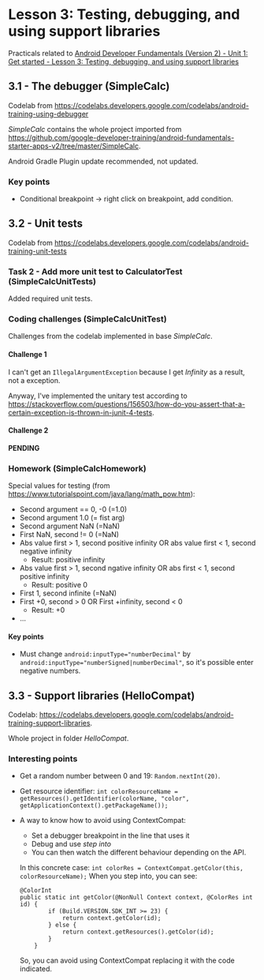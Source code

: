 # Lesson 3: Testing, debugging, and using support libraries

Practicals related to [Android Developer Fundamentals (Version 2) - Unit 1: Get started - Lesson 3: Testing, debugging, and using support libraries](https://google-developer-training.github.io/android-developer-fundamentals-course-concepts-v2/unit-1-get-started/lesson-3-testing,-debugging,-and-using-support-libraries/3-1-c-the-android-studio-debugger/3-1-c-the-android-studio-debugger.html)

## 3.1 - The debugger (SimpleCalc)

Codelab from https://codelabs.developers.google.com/codelabs/android-training-using-debugger

*SimpleCalc* contains the whole project imported from https://github.com/google-developer-training/android-fundamentals-starter-apps-v2/tree/master/SimpleCalc.

Android Gradle Plugin update recommended, not updated.

### Key points
  - Conditional breakpoint -> right click on breakpoint, add condition.
  
## 3.2 - Unit tests

Codelab from https://codelabs.developers.google.com/codelabs/android-training-unit-tests

### Task 2 - Add more unit test to CalculatorTest (SimpleCalcUnitTests)

Added required unit tests.

### Coding challenges (SimpleCalcUnitTest)

Challenges from the codelab implemented in base *SimpleCalc*.

#### Challenge 1

I can't get an `IllegalArgumentException` because I get *Infinity* as a result, not a exception.

Anyway, I've implemented the unitary test according to https://stackoverflow.com/questions/156503/how-do-you-assert-that-a-certain-exception-is-thrown-in-junit-4-tests.

#### Challenge 2

**PENDING**

### Homework (SimpleCalcHomework)

Special values for testing (from https://www.tutorialspoint.com/java/lang/math_pow.htm):
  - Second argument == 0, -0 (=1.0)
  - Second argument 1.0 (= fist arg)
  - Second argument NaN (=NaN)
  - First NaN, second != 0 (=NaN)
  - Abs value first > 1, second positive infinity OR
    abs value first < 1, second negative infinity
      - Result: positive infinity
  - Abs value first > 1, second ngative infinity OR
    abs first < 1, second positive infinity
      - Result: positive 0
  - First 1, second infinite (=NaN)
  - First +0, second > 0 OR
    First +infinity, second < 0
      - Result: +0     
  - ...

#### Key points
  - Must change `android:inputType="numberDecimal"` by `android:inputType="numberSigned|numberDecimal"`, so it's possible enter negative numbers.
  
## 3.3 - Support libraries (HelloCompat)

Codelab: https://codelabs.developers.google.com/codelabs/android-training-support-libraries.

Whole project in folder *HelloCompat*.

### Interesting points
  - Get a random number between 0 and 19: `Random.nextInt(20)`.
  - Get resource identifier: `int colorResourceName = getResources().getIdentifier(colorName, "color", getApplicationContext().getPackageName());`
  - A way to know how to avoid using ContextCompat:
    - Set a debugger breakpoint in the line that uses it
    - Debug and use *step into*
    - You can then watch the different behaviour depending on the API.
    
    In this concrete case:
    `int colorRes = ContextCompat.getColor(this, colorResourceName);`
    When you step into, you can see:
    
    ```
    @ColorInt
    public static int getColor(@NonNull Context context, @ColorRes int id) {    
            if (Build.VERSION.SDK_INT >= 23) {
                return context.getColor(id);
            } else {
                return context.getResources().getColor(id);
            }
        }
    ````
        
     So, you can avoid using ContextCompat replacing it with the code indicated.
